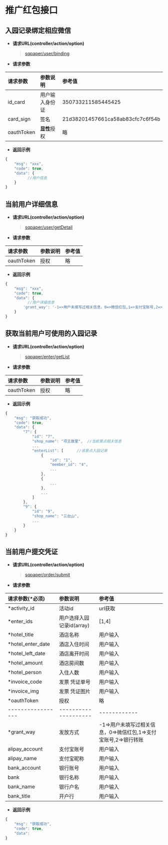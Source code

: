 # 推广红包接口

## 入园记录绑定相应微信

- **请求URL(controller/action/option)**

  > [sqpaper/user/binding](#)

- **请求参数**

请求参数       | 参数说明     | 参考值
:--------- | :------- | :-------------------------------
id_card    | 用户输入身份证  | 350733211585445425
card_sign  | 签名       | 21d38201457661ca58ab83cfc7c6f54b
oauthToken | **显性**授权 | 略

- **返回示例**

```javascript
{
    "msg": "xxx",
    "code": true,
    "data": {  
          //用户信息
    }
}
```

## 当前用户详细信息

- **请求URL(controller/action/option)**

  > [sqpaper/user/getDetail](#)

- **请求参数**

请求参数       | 参数说明 | 参考值
:--------- | :--- | :--
oauthToken | 授权   | 略

- **返回示例**

```javascript
{
    "msg": "xxx",
    "code": true,
    "data": {  
          //用户详细信息
        'grant_way': '-1=>用户未填写过相关信息，0=>微信红包,1=>支付宝账号,2=>银行转账'
    }
}
```

## 获取当前用户可使用的入园记录

- **请求URL(controller/action/option)**

  > [sqpaper/enter/getList](#)

- **请求参数**

请求参数       | 参数说明 | 参考值
:--------- | :--- | :--
oauthToken | 授权   | 略

- **返回示例**

```javascript
{
    "msg": "获取成功",
    "code": true,
    "data": {
        "7": {
            "id": "7",
            "shop_name": "项王故里",  //当前景点相关信息
            ...
            "enterList": [      //该景点入园记录
                {
                    "id": "1",
                    "member_id": "4",
                    ...
                },
                {
                    ...
                },
                ...
            ]
        },
        "9": {
            "id": "9",
            "shop_name": "三台山",
            ...
        }
    }
}
```


## 当前用户提交凭证

- **请求URL(controller/action/option)**

  > [sqpaper/order/submit](#)

- **请求参数**

请求参数(*必须)         | 参数说明                 | 参考值
:---------------- | :------------------- | :---------------------
*activity_id      | 活动id                |   url获取
*enter_ids        | 用户选择入园记录id(array)    | [1,4]
*hotel_title       | 酒店名称                 | 用户输入
*hotel_enter_date  | 酒店入住时间               | 用户输入
*hotel_left_date   | 酒店离开时间               | 用户输入
*hotel_amount      | 酒店房间数                | 用户输入
*hotel_person      | 入住人数                 | 用户输入
*invoice_code      | 发票 凭证单号              | 用户输入
*invoice_img       | 发票 凭证图片              | 用户输入
*oauthToken        | 授权                   | 略
----------------- | -------------------- | ------------
*grant_way         | 发放方式                 | -1=>用户未填写过相关信息，0=>微信红包,1=>支付宝账号,2=>银行转账
alipay_account    | 支付宝账号                | 用户输入
alipay_name       | 支付宝昵称                | 用户输入
bank_account      | 银行账号                 | 用户输入
bank              | 银行名称                 | 用户输入
bank_name         | 银行户名                 | 用户输入
bank_title        | 开户行                  | 用户输入

- **返回示例**

```javascript
{
    "msg": "获取成功",
    "code": true,
    "data":
}
```

